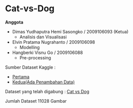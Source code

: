# Cat-vs-Dog

**Anggota**

* Dimas Yudhaputra Hemi Sasongko / 2009106093 (Ketua) 
  * Analisis dan Visualisasi
* Elvin Pratama Nugrahanto / 2009106098 
  * Modelling
* Hangberki Visnu Go / 2009106088 
  * Pre-processing

Sumber Dataset Kaggle :
* [Pertama](https://www.kaggle.com/datasets/erkamk/cat-and-dog-images-dataset)
* [Kedua(Ada Penambahan Data)](https://www.kaggle.com/datasets/tongpython/cat-and-dog?select=training_set)

Dataset yang telah digabung  : [Cat vs Dog](https://drive.google.com/drive/folders/1aJUNIYII7reaGJrGVJE7MPTWnIZzTWQ6?usp=sharing)

Jumlah Dataset 11028 Gambar


